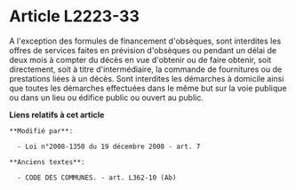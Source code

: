 # Article L2223-33

A l'exception des formules de financement d'obsèques, sont interdites les offres de services faites en prévision d'obsèques
ou pendant un délai de deux mois à compter du décès en vue d'obtenir ou de faire obtenir, soit directement, soit à titre
d'intermédiaire, la commande de fournitures ou de prestations liées à un décès.  Sont interdites les démarches à domicile
ainsi que toutes les démarches effectuées dans le même but sur la voie publique ou dans un lieu ou édifice public ou ouvert
au public.

**Liens relatifs à cet article**

	**Modifié par**:

	  - Loi n°2008-1350 du 19 décembre 2008 - art. 7

	**Anciens textes**:

	  - CODE DES COMMUNES. - art. L362-10 (Ab)
